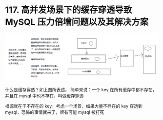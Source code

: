 # 117. 高并发场景下的缓存穿透导致 MySQL 压力倍增问题以及其解决方案
![](assets/markdown-img-paste-20190630082950698.png)

什么是缓存穿透？如上图所表述，
简单来说：一个 key 在所有缓存中都不存在，并且在 mysql 中也不存在，叫做缓存穿透


根源就在于不存在的 key，考虑一个场景，如果大量不存在的 key 穿透到 mysql，恐怖的事情就来了，很有可能 mysql 被打死 
